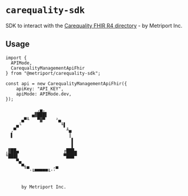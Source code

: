 # `carequality-sdk`

SDK to interact with the
[Carequality FHIR R4 directory](https://sequoiaproject.org/SequoiaProjectHealthcareDirectoryImplementationGuide/output/index.html) - by Metriport Inc.

## Usage

```
import {
  APIMode,
  CarequalityManagementApiFhir
} from "@metriport/carequality-sdk";

const api = new CarequalityManagementApiFhir({
    apiKey: "API_KEY",
    apiMode: APIMode.dev,
});
```

```
            ,▄,
          ▄▓███▌
      ▄▀╙   ▀▓▀    ²▄
    ▄└               ╙▌
  ,▀                   ╨▄
  ▌                     ║
                         ▌
                         ▌
,▓██▄                 ╔███▄
╙███▌                 ▀███▀
    ▀▄
      ▀╗▄         ,▄
         '╙▀▀▀▀▀╙''


      by Metriport Inc.

```
